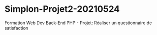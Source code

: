 # Simplon-Projet2-20210524
Formation Web Dev Back-End PHP - Projet: Réaliser un questionnaire de satisfaction
